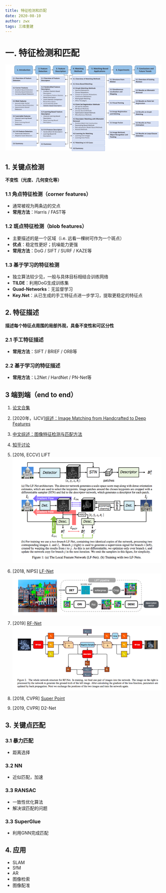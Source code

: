 ```yaml
---
title: 特征检测和匹配
date: 2020-08-10
author: zwx
tags: 三维重建
---
```


# 一. 特征检测和匹配

![常用算法框架](https://raw.githubusercontent.com/huhuzwxy/huhuzwxy.github.io/master/assets/images/%E7%89%B9%E5%BE%81%E6%A3%80%E6%B5%8B%E4%B8%8E%E5%8C%B9%E9%85%8D%E6%B5%81%E7%A8%8B%E5%9B%BE2.png)

## 1. 关键点检测
**不变性（光度、几何变化等）**

### 1.1 角点特征检测（corner features）
- 通常被视为两条边的交点
- **常用方法**：Harris / FAST等

### 1.2 斑点特征检测（blob features）
- 主要描述的是一个区域（i.e. 远看一棵树可作为一个斑点）
- **优点**：稳定性更好；抗噪能力更强
- **常用方法**：DoG / SIFT / SURF / KAZE等

### 1.3 基于学习的特征检测
- 独立算法较少见，一般与具体目标相结合训练网络
- **TILDE**：利用DoG生成训练集
- **Quad-Networks**：无监督学习
- **Key.Net**：从已生成的手工特征点进一步学习，提取更稳定的特征点

## 2. 特征描述
**描述每个特征点周围的局部外观，具备不变性和可区分性**
### 2.1 手工特征描述
- **常用方法**：SIFT / BRIEF / ORB等

### 2.2 基于学习的特征描述
- **常用方法**：L2Net / HardNet / PN-Net等

## 3 端到端（end to end）
1. [论文合集](http://www.arxiv-sanity.com/1906.06195v2)
2. [2020年，IJCV][综述：Image Matching from Handcrafted to Deep Features](https://link.springer.com/content/pdf/10.1007/s11263-020-01359-2.pdf)
3. [中文综述：图像特征检测与匹配方法](http://nxdxb.cnjournals.org/ch/reader/create_pdf.aspx?file_no=20200301&flag=1&journal_id=njqxxyxb&year_id=2020)
4. [知乎讨论](https://www.zhihu.com/question/32066833)

1. [2016, ECCV] LIFT
![LIFT](https://raw.githubusercontent.com/huhuzwxy/huhuzwxy.github.io/master/assets/images/LIFT.png)
2. [2018, NIPS] [LF-Net](https://papers.nips.cc/paper/7861-lf-net-learning-local-features-from-images.pdf)
![LF-Net](https://raw.githubusercontent.com/huhuzwxy/huhuzwxy.github.io/master/assets/images/LF-Net.png)
3. [2019] [RF-Net](https://arxiv.org/pdf/1906.00604.pdf)
![RF-Net](https://raw.githubusercontent.com/huhuzwxy/huhuzwxy.github.io/master/assets/images/RF-Net.png)
4. [2018, CVPR] [Super Point](https://openaccess.thecvf.com/content_cvpr_2018_workshops/papers/w9/DeTone_SuperPoint_Self-Supervised_Interest_CVPR_2018_paper.pdf)
5. [2019, CVPR] D2-Net

## 3. 关键点匹配
### 3.1 暴力匹配
- 距离选择

### 3.2 NN
- 近似匹配，加速

### 3.3 RANSAC
- 一致性优化算法
- 解决误匹配的问题

### 3.3 SuperGlue
- 利用GNN完成匹配

## 4. 应用
- SLAM
- SfM
- AR
- 图像检索
- 图像配准